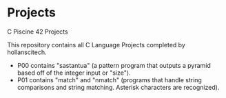 # Projects
C Piscine 42 Projects

This repository contains all C Language Projects completed by hollanscitech.
* P00 contains "sastantua" (a pattern program that outputs a pyramid based off of the integer input or "size").
* P01 contains "match" and "nmatch" (programs that handle string comparisons and string matching. Asterisk characters are recognized).   
